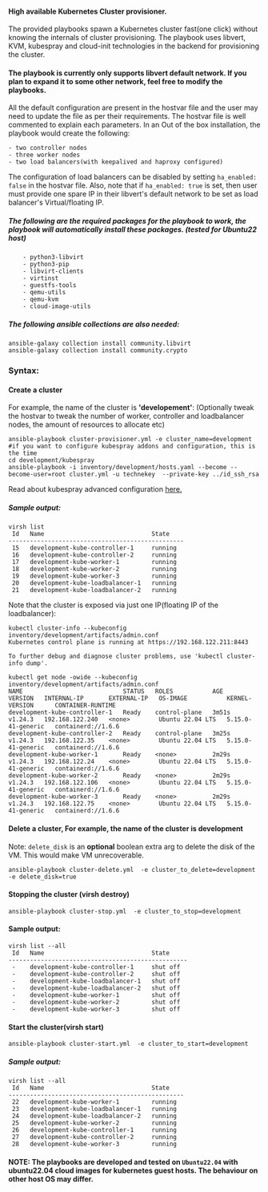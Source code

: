 #### High available Kubernetes Cluster provisioner. 

The provided playbooks spawn a Kubernetes cluster fast(one click) without knowing the internals of cluster provisioning. The playbook uses libvert, KVM, kubespray and cloud-init technologies in the backend for provisioning the cluster. 

#### The playbook is currently only supports libvert default network. If you plan to expand it to some other network, feel free to modify the playbooks.

All the default configuration are present in the hostvar file and the user may need to update the file as per their requirements. The hostvar file is well commented to explain each parameters. In an Out of the box installation, the playbook would create the following:

````
- two controller nodes
- three worker nodes
- two load balancers(with keepalived and haproxy configured)
````

The configuration of load balancers can be disabled by setting ````ha_enabled: false```` in the hostvar file. Also, note that if ````ha_enabled: true```` is set, then user must provide one spare IP in their libvert's default network to be set as load balancer's Virtual/floating IP. 

##### The following are the required packages for the playbook to work, the playbook will automatically install these packages. (tested for Ubuntu22 host)

````
    - python3-libvirt
    - python3-pip
    - libvirt-clients
    - virtinst
    - guestfs-tools
    - qemu-utils
    - qemu-kvm
    - cloud-image-utils

````

##### The following ansible collections are also needed:
````
ansible-galaxy collection install community.libvirt
ansible-galaxy collection install community.crypto
````

### Syntax:

#### Create a cluster 
For example, the name of the cluster is **'developement'**: (Optionally tweak the hostvar to tweak the number of worker, controller and loadbalancer nodes, the amount of resources to allocate etc)
````
ansible-playbook cluster-provisioner.yml -e cluster_name=development
#if you want to configure kubespray addons and configuration, this is the time
cd development/kubespray
ansible-playbook -i inventory/development/hosts.yaml --become --become-user=root cluster.yml -u technekey  --private-key ../id_ssh_rsa
````
Read about kubespray advanced configuration [here.](https://technekey.com/kubespray-advanced-configuration-for-a-production-cluster/) 
##### Sample output:
````
virsh list
 Id   Name                              State
-------------------------------------------------
 15   development-kube-controller-1     running
 16   development-kube-controller-2     running
 17   development-kube-worker-1         running
 18   development-kube-worker-2         running
 19   development-kube-worker-3         running
 20   development-kube-loadbalancer-1   running
 21   development-kube-loadbalancer-2   running
````
Note that the cluster is exposed via just one IP(floating IP of the loadbalancer):
````
kubectl cluster-info --kubeconfig inventory/development/artifacts/admin.conf 
Kubernetes control plane is running at https://192.168.122.211:8443

To further debug and diagnose cluster problems, use 'kubectl cluster-info dump'.
````
````
kubectl get node -owide --kubeconfig inventory/development/artifacts/admin.conf 
NAME                            STATUS   ROLES           AGE     VERSION   INTERNAL-IP       EXTERNAL-IP   OS-IMAGE           KERNEL-VERSION      CONTAINER-RUNTIME
development-kube-controller-1   Ready    control-plane   3m51s   v1.24.3   192.168.122.240   <none>        Ubuntu 22.04 LTS   5.15.0-41-generic   containerd://1.6.6
development-kube-controller-2   Ready    control-plane   3m25s   v1.24.3   192.168.122.35    <none>        Ubuntu 22.04 LTS   5.15.0-41-generic   containerd://1.6.6
development-kube-worker-1       Ready    <none>          2m29s   v1.24.3   192.168.122.24    <none>        Ubuntu 22.04 LTS   5.15.0-41-generic   containerd://1.6.6
development-kube-worker-2       Ready    <none>          2m29s   v1.24.3   192.168.122.106   <none>        Ubuntu 22.04 LTS   5.15.0-41-generic   containerd://1.6.6
development-kube-worker-3       Ready    <none>          2m29s   v1.24.3   192.168.122.75    <none>        Ubuntu 22.04 LTS   5.15.0-41-generic   containerd://1.6.6
````

#### Delete a cluster, For example, the name of the cluster is development
Note: ````delete_disk```` is an **optional** boolean extra arg to delete the disk of the VM. This would make VM unrecoverable. 
````
ansible-playbook cluster-delete.yml  -e cluster_to_delete=development -e delete_disk=true
````

#### Stopping the cluster (virsh destroy)

````
ansible-playbook cluster-stop.yml  -e cluster_to_stop=development
````
#### Sample output:

````
virsh list --all
 Id   Name                              State
--------------------------------------------------
 -    development-kube-controller-1     shut off
 -    development-kube-controller-2     shut off
 -    development-kube-loadbalancer-1   shut off
 -    development-kube-loadbalancer-2   shut off
 -    development-kube-worker-1         shut off
 -    development-kube-worker-2         shut off
 -    development-kube-worker-3         shut off
````
#### Start the cluster(virsh start)

````
ansible-playbook cluster-start.yml  -e cluster_to_start=development
````

##### Sample output:

````
virsh list --all
 Id   Name                              State
-------------------------------------------------
 22   development-kube-worker-1         running
 23   development-kube-loadbalancer-1   running
 24   development-kube-loadbalancer-2   running
 25   development-kube-worker-2         running
 26   development-kube-controller-1     running
 27   development-kube-controller-2     running
 28   development-kube-worker-3         running
````


#### NOTE: The playbooks are developed and tested on ````Ubuntu22.04```` with ubuntu22.04 cloud images for kubernetes guest hosts. The behaviour on other host OS may differ. 
